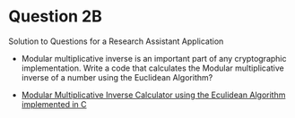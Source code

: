# Question 2B

Solution to Questions for a Research Assistant Application

* Modular multiplicative inverse is an important part of any cryptographic implementation. Write a code that calculates the Modular multiplicative inverse of a number using the Euclidean Algorithm?

* [Modular Multiplicative Inverse Calculator using the Eculidean Algorithm implemented in C]()
